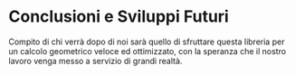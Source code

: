 # Conclusioni e Sviluppi Futuri

Compito di chi verrà dopo di noi sarà quello di sfruttare questa
libreria per un calcolo geometrico veloce ed ottimizzato, con la
speranza che il nostro lavoro venga messo a servizio di grandi realtà.